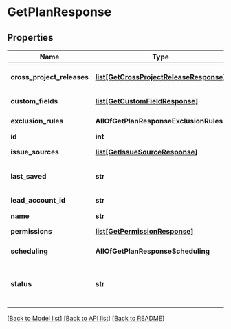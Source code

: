 # GetPlanResponse

## Properties
Name | Type | Description | Notes
------------ | ------------- | ------------- | -------------
**cross_project_releases** | [**list[GetCrossProjectReleaseResponse]**](GetCrossProjectReleaseResponse.md) | The cross-project releases included in the plan. | [optional] 
**custom_fields** | [**list[GetCustomFieldResponse]**](GetCustomFieldResponse.md) | The custom fields for the plan. | [optional] 
**exclusion_rules** | **AllOfGetPlanResponseExclusionRules** | The exclusion rules for the plan. | [optional] 
**id** | **int** | The plan ID. | 
**issue_sources** | [**list[GetIssueSourceResponse]**](GetIssueSourceResponse.md) | The issue sources included in the plan. | [optional] 
**last_saved** | **str** | The date when the plan was last saved in UTC. | [optional] 
**lead_account_id** | **str** | The account ID of the plan lead. | [optional] 
**name** | **str** | The plan name. | [optional] 
**permissions** | [**list[GetPermissionResponse]**](GetPermissionResponse.md) | The permissions for the plan. | [optional] 
**scheduling** | **AllOfGetPlanResponseScheduling** | The scheduling settings for the plan. | 
**status** | **str** | The plan status. This is \&quot;Active\&quot;, \&quot;Trashed\&quot; or \&quot;Archived\&quot;. | 

[[Back to Model list]](../README.md#documentation-for-models) [[Back to API list]](../README.md#documentation-for-api-endpoints) [[Back to README]](../README.md)

